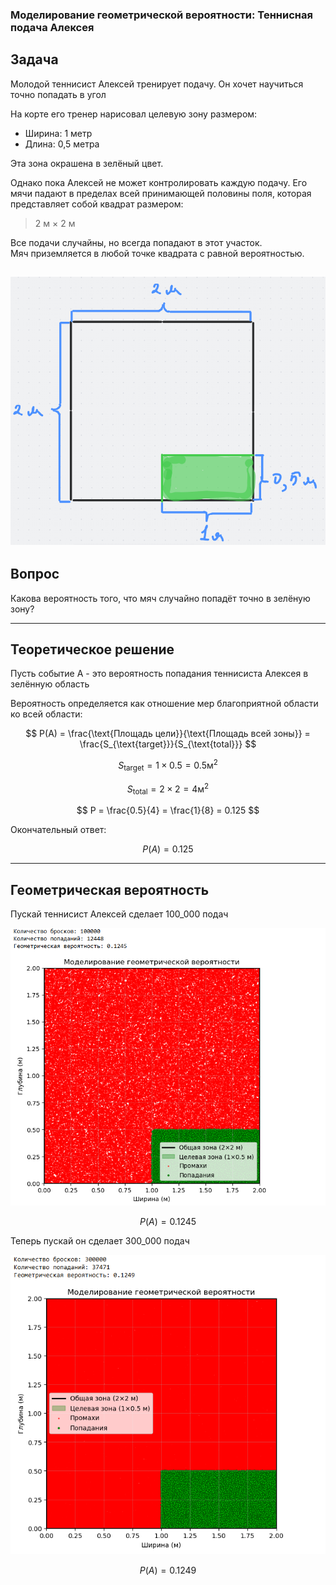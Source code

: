 ### Моделирование геометрической вероятности: Теннисная подача Алексея

## Задача

Молодой теннисист Алексей тренирует подачу. Он хочет научиться точно попадать в угол

На корте его тренер нарисовал целевую зону размером:

- Ширина: 1 метр  
- Длина: 0,5 метра  

Эта зона окрашена в зелёный цвет.

Однако пока Алексей не может контролировать каждую подачу. Его мячи падают в пределах всей принимающей половины поля, которая представляет собой квадрат размером:

> 2 м × 2 м

Все подачи случайны, но всегда попадают в этот участок.  
Мяч приземляется в любой точке квадрата с равной вероятностью.

![](https://github.com/Saw1y/TheoryOfProbability/blob/main/Geometric%20Probability/tennis.png)
---

## Вопрос

Какова вероятность того, что мяч случайно попадёт точно в зелёную зону?

---

## Теоретическое решение
Пусть cобытие A - это вероятность попадания теннисиста Алексея в зелённую область


Вероятность определяется как отношение мер благоприятной области ко всей области:

$$
P(A) = \frac{\text{Площадь цели}}{\text{Площадь всей зоны}} = \frac{S_{\text{target}}}{S_{\text{total}}}
$$

$$
S_{\text{target}} = 1 \times 0.5 = 0.5  \text{м}^2
$$

$$
S_{\text{total}} = 2 \times 2 = 4  \text{м}^2
$$


$$
P = \frac{0.5}{4} = \frac{1}{8} = 0.125
$$

Окончательный ответ:  

$$
P(A) = 0.125
$$

---
## Геометрическая вероятность 

Пускай теннисист Алексей сделает 100_000 подач 

![](https://github.com/Saw1y/TheoryOfProbability/blob/main/Geometric%20Probability/100_000.png)

$$
P(A) = 0.1245
$$

Теперь пускай он сделает 300_000 подач

![](https://github.com/Saw1y/TheoryOfProbability/blob/main/Geometric%20Probability/300_000.png)

$$
P(A) = 0.1249
$$
